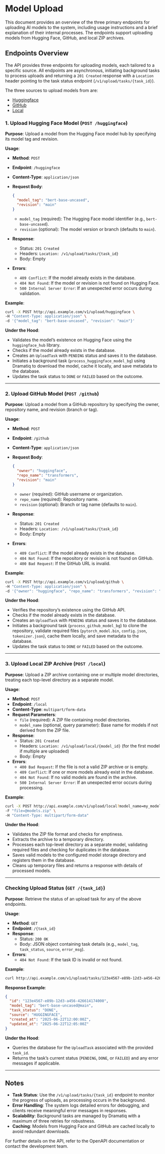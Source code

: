 # Model Upload

This document provides an overview of the three primary endpoints for uploading AI models to the system, including usage instructions and a brief explanation of their internal processes. The endpoints support uploading models from Hugging Face, GitHub, and local ZIP archives.

## Endpoints Overview

The API provides three endpoints for uploading models, each tailored to a specific source. All endpoints are asynchronous, initiating background tasks to process uploads and returning a `201 Created` response with a `Location` header pointing to the task status endpoint (`/v1/upload/tasks/{task_id}`).

The three sources to upload models from are:

- [Huggingface](#1-upload-hugging-face-model-post-huggingface)
- [GitHub](#2-upload-github-model-post-github)
- [Local](#3-upload-local-zip-archive-post-local)

### 1. Upload Hugging Face Model (`POST /huggingface`)

**Purpose**: Upload a model from the Hugging Face model hub by specifying its model tag and revision.

**Usage**:

- **Method**: `POST`
- **Endpoint**: `/huggingface`
- **Content-Type**: `application/json`
- **Request Body**:

  ```json
  {
    "model_tag": "bert-base-uncased",
    "revision": "main"
  }
  ```

  - `model_tag` (required): The Hugging Face model identifier (e.g., `bert-base-uncased`).
  - `revision` (optional): The model version or branch (defaults to `main`).
- **Response**:
  - Status: `201 Created`
  - Headers: `Location: /v1/upload/tasks/{task_id}`
  - Body: Empty
- **Errors**:
  - `409 Conflict`: If the model already exists in the database.
  - `404 Not Found`: If the model or revision is not found on Hugging Face.
  - `500 Internal Server Error`: If an unexpected error occurs during validation.

**Example**:

```bash
curl -X POST http://api.example.com/v1/upload/huggingface \
-H "Content-Type: application/json" \
-d '{"model_tag": "bert-base-uncased", "revision": "main"}'
```

**Under the Hood**:

- Validates the model’s existence on Hugging Face using the `huggingface_hub` library.
- Checks if the model already exists in the database.
- Creates an `UploadTask` with `PENDING` status and saves it to the database.
- Initiates a background task (`process_huggingface_model_bg`) using Dramatiq to download the model, cache it locally, and save metadata to the database.
- Updates the task status to `DONE` or `FAILED` based on the outcome.

---

### 2. Upload GitHub Model (`POST /github`)

**Purpose**: Upload a model from a GitHub repository by specifying the owner, repository name, and revision (branch or tag).

**Usage**:

- **Method**: `POST`
- **Endpoint**: `/github`
- **Content-Type**: `application/json`
- **Request Body**:

  ```json
  {
    "owner": "huggingface",
    "repo_name": "transformers",
    "revision": "main"
  }
  ```

  - `owner` (required): GitHub username or organization.
  - `repo_name` (required): Repository name.
  - `revision` (optional): Branch or tag name (defaults to `main`).
- **Response**:
  - Status: `201 Created`
  - Headers: `Location: /v1/upload/tasks/{task_id}`
  - Body: Empty
- **Errors**:
  - `409 Conflict`: If the model already exists in the database.
  - `404 Not Found`: If the repository or revision is not found on GitHub.
  - `400 Bad Request`: If the GitHub URL is invalid.

**Example**:

```bash
curl -X POST http://api.example.com/v1/upload/github \
-H "Content-Type: application/json" \
-d '{"owner": "huggingface", "repo_name": "transformers", "revision": "main"}'
```

**Under the Hood**:

- Verifies the repository’s existence using the GitHub API.
- Checks if the model already exists in the database.
- Creates an `UploadTask` with `PENDING` status and saves it to the database.
- Initiates a background task (`process_github_model_bg`) to clone the repository, validate required files (`pytorch_model.bin`, `config.json`, `tokenizer.json`), cache them locally, and save metadata to the database.
- Updates the task status to `DONE` or `FAILED` based on the outcome.

---

### 3. Upload Local ZIP Archive (`POST /local`)

**Purpose**: Upload a ZIP archive containing one or multiple model directories, treating each top-level directory as a separate model.

**Usage**:

- **Method**: `POST`
- **Endpoint**: `/local`
- **Content-Type**: `multipart/form-data`
- **Request Parameters**:
  - `file` (required): A ZIP file containing model directories.
  - `model_name` (optional, query parameter): Base name for models if not derived from the ZIP file.
- **Response**:
  - Status: `201 Created`
  - Headers: `Location: /v1/upload/local/{model_id}` (for the first model if multiple are uploaded)
  - Body: Empty
- **Errors**:
  - `400 Bad Request`: If the file is not a valid ZIP archive or is empty.
  - `409 Conflict`: If one or more models already exist in the database.
  - `404 Not Found`: If no valid models are found in the archive.
  - `500 Internal Server Error`: If an unexpected error occurs during processing.

**Example**:

```bash
curl -X POST http://api.example.com/v1/upload/local?model_name=my_model \
-F "file=@models.zip" \
-H "Content-Type: multipart/form-data"
```

**Under the Hood**:

- Validates the ZIP file format and checks for emptiness.
- Extracts the archive to a temporary directory.
- Processes each top-level directory as a separate model, validating required files and checking for duplicates in the database.
- Saves valid models to the configured model storage directory and registers them in the database.
- Cleans up temporary files and returns a response with details of processed models.

---

### Checking Upload Status (`GET /{task_id}`)

**Purpose**: Retrieve the status of an upload task for any of the above endpoints.

**Usage**:

- **Method**: `GET`
- **Endpoint**: `/{task_id}`
- **Response**:
  - Status: `200 OK`
  - Body: JSON object containing task details (e.g., `model_tag`, `task_status`, `source`, `error_msg`).
- **Errors**:
  - `404 Not Found`: If the task ID is invalid or not found.

**Example**:

```bash
curl http://api.example.com/v1/upload/tasks/123e4567-e89b-12d3-a456-426614174000
```

**Response Example**:

```json
{
  "id": "123e4567-e89b-12d3-a456-426614174000",
  "model_tag": "bert-base-uncased@main",
  "task_status": "DONE",
  "source": "HUGGINGFACE",
  "created_at": "2025-06-22T12:00:00Z",
  "updated_at": "2025-06-22T12:05:00Z"
}
```

**Under the Hood**:

- Queries the database for the `UploadTask` associated with the provided `task_id`.
- Returns the task’s current status (`PENDING`, `DONE`, or `FAILED`) and any error messages if applicable.

---

## Notes

- **Task Status**: Use the `/v1/upload/tasks/{task_id}` endpoint to monitor the progress of uploads, as processing occurs in the background.
- **Error Handling**: The system logs detailed errors for debugging, and clients receive meaningful error messages in responses.
- **Scalability**: Background tasks are managed by Dramatiq with a maximum of three retries for robustness.
- **Caching**: Models from Hugging Face and GitHub are cached locally to avoid redundant downloads.

For further details on the API, refer to the OpenAPI documentation or contact the development team.
